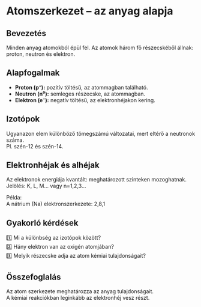 # Atomszerkezet – az anyag alapja

## Bevezetés
Minden anyag atomokból épül fel. Az atomok három fő részecskéből állnak: proton, neutron és elektron.

## Alapfogalmak
- **Proton (p⁺):** pozitív töltésű, az atommagban található.  
- **Neutron (n⁰):** semleges részecske, az atommagban.  
- **Elektron (e⁻):** negatív töltésű, az elektronhéjakon kering.

## Izotópok
Ugyanazon elem különböző tömegszámú változatai, mert eltérő a neutronok száma.  
Pl. szén-12 és szén-14.

## Elektronhéjak és alhéjak
Az elektronok energiája kvantált: meghatározott szinteken mozoghatnak.  
Jelölés: K, L, M... vagy n=1,2,3...

Példa:  
A nátrium (Na) elektronszerkezete: 2,8,1

## Gyakorló kérdések
1️⃣ Mi a különbség az izotópok között?  
2️⃣ Hány elektron van az oxigén atomjában?  
3️⃣ Melyik részecske adja az atom kémiai tulajdonságait?

## Összefoglalás
Az atom szerkezete meghatározza az anyag tulajdonságait.  
A kémiai reakciókban leginkább az elektronhéj vesz részt.
